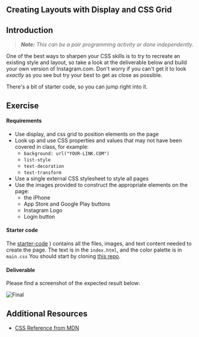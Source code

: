 ## Creating Layouts with Display and CSS Grid

## Introduction

> ***Note:*** _This can be a pair programming activity or done independently._

One of the best ways to sharpen your CSS skills is to try to recreate an existing style and layout, so take a look at the deliverable below and build your own version of Instagram.com.  Don't worry if you can't get it to look _exactly_ as you see but try your best to get as close as possible.

There's a bit of starter code, so you can jump right into it.

## Exercise

#### Requirements

- Use display, and css grid to position elements on the page
- Look up and use CSS properties and values that may not have been covered in class, for example:
  - `background: url("YOUR-LINK.COM")`
  - `list-style`
  - `text-decoration`
  - `text-transform`
- Use a single external CSS stylesheet to style all pages
- Use the images provided to construct the appropriate elements on the page:
  - the iPhone
  - App Store and Google Play buttons
  - Instagram Logo
  - Login button



#### Starter code

The [starter-code](https://git.generalassemb.ly/wdi-toronto/css-site-replication)
) contains all the files, images, and text content needed to create the page. The text is in the `index.html`, and the color palette is in `main.css`  You should start by cloning [this repo](https://git.generalassemb.ly/wdi-toronto/css-site-replication).

#### Deliverable

Please find a screenshot of the expected result below:

![Final](https://raw.git.generalassemb.ly/wdi-toronto/course_materials/master/04-css-grid-and-positioning/assignments/css-site-replication/final.png)

## Additional Resources

- [CSS Reference from MDN](https://developer.mozilla.org/en-US/docs/Web/CSS)
